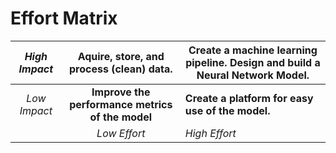 # Effort Matrix

| *High Impact* |     Aquire, store, and process (clean) data.     | Create a machine learning pipeline.  Design and build a Neural Network Model. |
| :-----------: | :----------------------------------------------: | ------------------------------------------------------------ |
| *Low Impact*  | **Improve the performance metrics of the model** | **Create a platform for easy use of the model.**             |
|               |                   *Low Effort*                   | *High Effort*                                                |


